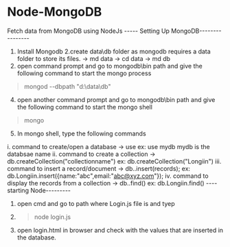 # Node-MongoDB
Fetch data from MongoDB using NodeJs
----- Setting Up MongoDB----------------
1. Install Mongodb
2.create data\db folder as mongodb requires a data folder to store its files.
-> md data
-> cd data
-> md db
3. open command prompt and go to mongodb\bin path and give the following command to start the mongo process

> mongod --dbpath "d:\data\db"
4. open another command prompt and go to mongodb\bin path and give the following command to start the mongo shell

> mongo

5. In mongo shell, type the following commands

i. command to create/open a database
-> use <databasename>
ex: use mydb
mydb is the databsae name
ii.  command to create a collection
-> db.createCollection("collectionname")
ex: db.createCollection("Longiin")
iii. command to insert a record/document
-> db.<collectionname>.insert(records);
ex: db.Longiin.insert({name:"abc",email:"abc@xyz.com"});
iv. command to display the records from a collection
-> db.<collectionname>.find()
ex: db.Longiin.find()
---- starting Node---------
1. open cmd and go to path where Login.js file is and tyep 
2. >node login.js
3. open login.html in browser and check with the values that are inserted in the database.

